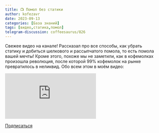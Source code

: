 ```yaml
---
title: 📺 Помол без статики
author: kofezavr
date: 2023-09-13
categories: [База знаний]
tags: [видео,статика,помол]
telegram-discussion: coffeesaurus/826
---
```

Свежее видео на канале! Рассказал про все способы, как убрать статику и добиться шелкового и рассыпчатого помола, то есть помола вашей мечты! Кроме этого, похоже мы не заметили, как в кофемолках произошла революция, после которой 99% кофемолок на рынке превратилось в неликвид. Обо всем этом в моём видео:

<p><div class="youtube-wrapper"><iframe src="https://www.youtube.com/embed/HYPnTOMmOUY" title="YouTube video player" frameborder="0" allow="accelerometer; autoplay; clipboard-write; encrypted-media; gyroscope; picture-in-picture" allowfullscreen></iframe></div></p>

<a class="play" href="https://www.youtube.com/c/Coffeesaurus?sub_confirmation=1"><i class="fab fa-youtube"></i> Подписаться</a>